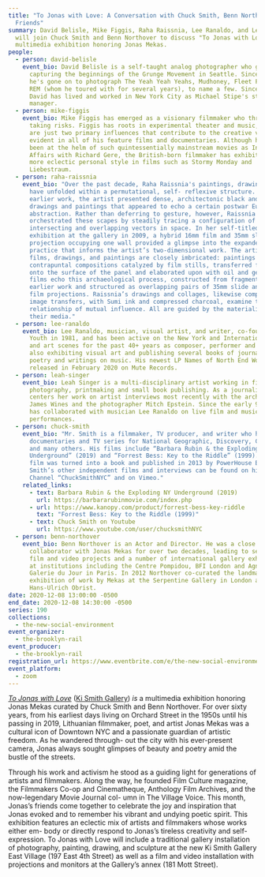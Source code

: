 ```yaml
---
title: "To Jonas with Love: A Conversation with Chuck Smith, Benn Northover, and
  Friends"
summary: David Belisle, Mike Figgis, Raha Raissnia, Lee Ranaldo, and Leah Singer
  will join Chuck Smith and Benn Northover to discuss "To Jonas with Love," a
  multimedia exhibition honoring Jonas Mekas.
people:
  - person: david-belisle
    event_bio: David Belisle is a self-taught analog photographer who got his start
      capturing the beginnings of the Grunge Movement in Seattle. Since then,
      he's gone on to photograph The Yeah Yeah Yeahs, Mudhoney, Fleet Foxes and
      REM (whom he toured with for several years), to name a few. Since 2011,
      David has lived and worked in New York City as Michael Stipe's studio
      manager.
  - person: mike-figgis
    event_bio: Mike Figgis has emerged as a visionary filmmaker who thrives on
      taking risks. Figgis has roots in experimental theater and music, which
      are just two primary influences that contribute to the creative vision
      evident in all of his feature films and documentaries. Although he has
      been at the helm of such quintessentially mainstream movies as Internal
      Affairs with Richard Gere, the British-born filmmaker has exhibited his
      more eclectic personal style in films such as Stormy Monday and
      Liebestraum.
  - person: raha-raissnia
    event_bio: "Over the past decade, Raha Raissnia's paintings, drawings, and films
      have unfolded within a permutational, self- reflexive structure. In her
      earlier work, the artist presented dense, architectonic black and white
      drawings and paintings that appeared to echo a certain postwar European
      abstraction. Rather than deferring to gesture, however, Raissnia
      orchestrated these scapes by steadily tracing a configuration of
      intersecting and overlapping vectors in space. In her self-titled
      exhibition at the gallery in 2009, a hybrid 16mm film and 35mm slide
      projection occupying one wall provided a glimpse into the expanded cinema
      practice that informs the artist’s two-dimensional work. The artist’s
      films, drawings, and paintings are closely imbricated: paintings are
      contrapuntal compositions catalyzed by film stills, transferred faintly
      onto the surface of the panel and elaborated upon with oil and gesso. Her
      films echo this archaeological process, constructed from fragments of
      earlier work and structured as overlapping pairs of 35mm slide and 16mm
      film projections. Raissnia’s drawings and collages, likewise comprised of
      image transfers, with Sumi ink and compressed charcoal, examine this
      relationship of mutual influence. All are guided by the materiality of
      their media."
  - person: lee-ranaldo
    event_bio: Lee Ranaldo, musician, visual artist, and writer, co-founded Sonic
      Youth in 1981, and has been active on the New York and International music
      and art scenes for the past 40+ years as composer, performer and producer;
      also exhibiting visual art and publishing several books of journals,
      poetry and writings on music. His newest LP Names of North End Women was
      released in February 2020 on Mute Records.
  - person: leah-singer
    event_bio: Leah Singer is a multi-disciplinary artist working in film, video,
      photography, printmaking and small book publishing. As a journalist she
      centers her work on artist interviews most recently with the architect
      James Wines and the photographer Mitch Epstein. Since the early 90s she
      has collaborated with musician Lee Ranaldo on live film and music
      performances.
  - person: chuck-smith
    event_bio: "Mr. Smith is a filmmaker, TV producer, and writer who has produced
      documentaries and TV series for National Geographic, Discovery, CBS News,
      and many others. His films include “Barbara Rubin & the Exploding NY
      Underground” (2019) and “Forrest Bess: Key to the Riddle” (1999). The Bess
      film was turned into a book and published in 2013 by PowerHouse Books. Mr.
      Smith’s other independent films and interviews can be found on his YouTube
      Channel “ChuckSmithNYC” and on Vimeo."
    related_links:
      - text: Barbara Rubin & the Exploding NY Underground (2019)
        url: https://barbararubinmovie.com/index.php
      - url: https://www.kanopy.com/product/forrest-bess-key-riddle
        text: "Forrest Bess: Key to the Riddle (1999)"
      - text: Chuck Smith on Youtube
        url: https://www.youtube.com/user/chucksmithNYC
  - person: benn-northover
    event_bio: Benn Northover is an Actor and Director. He was a close friend and
      collaborator with Jonas Mekas for over two decades, leading to several
      film and video projects and a number of international gallery exhibitions
      at institutions including the Centre Pompidou, BFI London and Agnès b.'s
      Galerie du Jour in Paris. In 2012 Northover co-curated the landmark
      exhibition of work by Mekas at the Serpentine Gallery in London alongside
      Hans-Ulrich Obrist.
date: 2020-12-08 13:00:00 -0500
end_date: 2020-12-08 14:30:00 -0500
series: 190
collections:
  - the-new-social-environment
event_organizer:
  - the-brooklyn-rail
event_producer:
  - the-brooklyn-rail
registration_url: https://www.eventbrite.com/e/the-new-social-environment-190-to-jonas-with-love-tickets-131545908353
event_platform:
  - zoom
---
```

*[To Jonas with Love](https://www.kismithgallery.com)* ([Ki Smith Gallery](https://www.kismithgallery.com)) *is* a multimedia exhibition honoring Jonas Mekas curated by Chuck Smith and Benn Northover. For over sixty years, from his earliest days living on Orchard Street in the 1950s until his passing in 2019, Lithuanian filmmaker, poet, and artist Jonas Mekas was a cultural icon of Downtown NYC and a passionate guardian of artistic freedom. As he wandered through- out the city with his ever-present camera, Jonas always sought glimpses of beauty and poetry amid the bustle of the streets.

Through his work and activism he stood as a guiding light for generations of artists and filmmakers. Along the way, he founded Film Culture magazine, the Filmmakers Co-op and Cinematheque, Anthology Film Archives, and the now-legendary Movie Journal col- umn in The Village Voice. This month, Jonas’s friends come together to celebrate the joy and inspiration that Jonas evoked and to remember his vibrant and undying poetic spirit. This exhibition features an eclectic mix of artists and filmmakers whose works either em- body or directly respond to Jonas’s tireless creativity and self-expression. To Jonas with Love will include a traditional gallery installation of photography, painting, drawing, and sculpture at the new Ki Smith Gallery East Village (197 East 4th Street) as well as a film and video installation with projections and monitors at the Gallery’s annex (181 Mott Street).